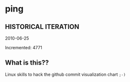 # ping

## HISTORICAL ITERATION
2010-06-25

Incremented: 4771

## What is this?? 
Linux skills to hack the github commit visualization chart `;-)`
